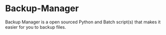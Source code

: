 # Backup-Manager
Backup Manager is a open sourced Python and Batch script(s) that makes it easier for you to backup files.
